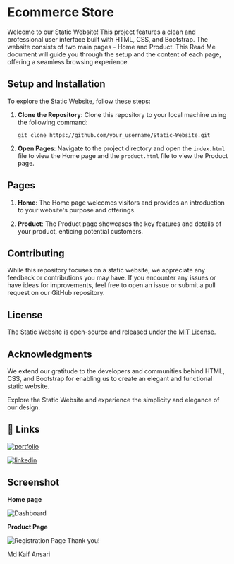# Ecommerce Store

Welcome to our Static Website! This project features a clean and professional user interface built with HTML, CSS, and Bootstrap. The website consists of two main pages - Home and Product. This Read Me document will guide you through the setup and the content of each page, offering a seamless browsing experience.

## Setup and Installation

To explore the Static Website, follow these steps:

1. **Clone the Repository**: Clone this repository to your local machine using the following command:

   ```
   git clone https://github.com/your_username/Static-Website.git
   ```

2. **Open Pages**: Navigate to the project directory and open the `index.html` file to view the Home page and the `product.html` file to view the Product page.

## Pages

1. **Home**: The Home page welcomes visitors and provides an introduction to your website's purpose and offerings.

2. **Product**: The Product page showcases the key features and details of your product, enticing potential customers.

## Contributing

While this repository focuses on a static website, we appreciate any feedback or contributions you may have. If you encounter any issues or have ideas for improvements, feel free to open an issue or submit a pull request on our GitHub repository.

## License

The Static Website is open-source and released under the [MIT License](link_to_license_file).

## Acknowledgments

We extend our gratitude to the developers and communities behind HTML, CSS, and Bootstrap for enabling us to create an elegant and functional static website.

Explore the Static Website and experience the simplicity and elegance of our design.

## 🔗 Links
[![portfolio](https://img.shields.io/badge/my_portfolio-000?style=for-the-badge&logo=ko-fi&logoColor=white)](https://mdkaif.vq.pe/)

[![linkedin](https://img.shields.io/badge/linkedin-0A66C2?style=for-the-badge&logo=linkedin&logoColor=white)](https://www.linkedin.com/in/md-kaif-ansari-b74543243/)


## Screenshot
**Home page**

![Dashboard]([https://res.cloudinary.com/dngfmzv2g/image/upload/v1688916796/Screenshot_2023-07-09_205226_bubqar.png](https://res.cloudinary.com/dngfmzv2g/image/upload/v1690226122/Screenshot_2023-07-25_004300_sfmplg.png))

**Product Page**

![Registration Page]([https://res.cloudinary.com/dngfmzv2g/image/upload/v1688916796/Screenshot_2023-07-09_205858_nvhwrd.png](https://res.cloudinary.com/dngfmzv2g/image/upload/v1690226129/Screenshot_2023-07-25_004324_vpwmvn.png)https://res.cloudinary.com/dngfmzv2g/image/upload/v1690226129/Screenshot_2023-07-25_004324_vpwmvn.png)
Thank you!

Md Kaif Ansari
